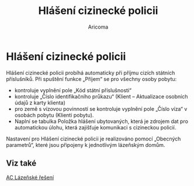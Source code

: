 ﻿---
    title: "Hlášení cizinecké policii"
    author: Aricoma
    ms.date: 04/30/2018
    ms.topic: article
    ms.prod: dynamics-nav-2017
    ms.contentlocale: cs-cz
    ms.lasthandoff: 04/30/2018
---

# Hlášení cizinecké policii

Hlášení cizinecké policii probíhá automaticky při příjmu cizích státních příslušníků.
Při spuštění funkce „Příjem“ se pro všechny osoby pobytu:
-	kontroluje vyplnění pole „Kód státní příslušnosti“
-	kontroluje „Číslo identifikačního průkazu“ (Klient – Aktualizace osobních údajů z karty klienta)
-	pro země s vízovou povinností se kontroluje vyplnění pole „Číslo víza“ v osobách pobytu (Klienti pobytu).
-	Naplní se tabulka Položka hlášení ubytovaných, která je zdrojem dat pro automatickou úlohu, která zajišťuje komunikaci s cizineckou policií.

Nastavení pro Hlášení cizinecké policii je realizováno pomocí „Obecných parametrů“, které jsou připojeny k jednotlivým lázeňským domům. 



## <a name="see-also"></a>Viz také
[AC Lázeňské řešení](ac-spa-solution.md)
